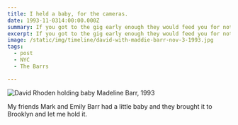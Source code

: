 ```yaml
---
title: I held a baby, for the cameras.
date: 1993-11-0314:00:00.000Z
summary: If you got to the gig early enough they would feed you for nothing.
excerpt: If you got to the gig early enough they would feed you for nothing.
image: /static/img/timeline/david-with-maddie-barr-nov-3-1993.jpg
tags:
  - post
  - NYC
  - The Barrs

---
```


![David Rhoden holding baby Madeline Barr, 1993](/static/img/timeline/david-with-maddie-barr-nov-3-1993.jpg "David Rhoden holding baby Madeline Barr, 1993")

My friends Mark and Emily Barr had a little baby and they brought it to Brooklyn and let me hold it.
